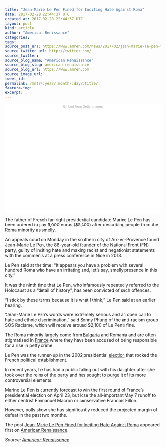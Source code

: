```yaml
---
title: "Jean-Marie Le Pen Fined for Inciting Hate Against Roma"
date: 2017-02-28 22:44:37 UTC
created_at: 2017-02-28 22:44:37 UTC
layout: post
kind: article
author: "American Renissance"
categories: 
tags: 
source_post_url: https://www.amren.com/news/2017/02/jean-marie-le-pen-fined-inciting-hate-roma/
source_twitter_url: http://twitter.com/
source_twitter: 
source_blog_name: "American Renaissance"
source_blog_slug: american-renaissance
source_blog_url: https://www.amren.com
source_image_url: 
tweet_id:
permalink: /mntr/:year/:month/:day/:title/
feature-img: 
excerpt:
---
```

<div id="fb-root"></div>
<div class="getty embed image" style="background-color: #fff; display: inline-block; font-family: 'Helvetica Neue',Helvetica,Arial,sans-serif; color: #a7a7a7; font-size: 11px; width: 100%; max-width: 615px;">
<div style="padding: 0; margin: 0; text-align: center;"><a style="color: #a7a7a7; text-decoration: none; font-weight: normal !important; border: none; display: inline-block;" href="http://www.gettyimages.com/detail/526794584">Embed from Getty Images</a></div>
<div style="overflow: hidden; position: relative; height: 0; padding: 66.498316% 0 0 0; width: 100%;"></div>
<p style="margin: 0;">
</p></div>
<p>The father of French far-right presidential candidate Marine Le Pen has been ordered to pay 5,000 euros ($5,300) after describing people from the Roma minority as smelly.</p>
<p>An appeals court on Monday in the southern city of Aix-en-Provence found Jean-Marie Le Pen, the 88-year-old founder of the National Front (FN) party, guilty of inciting hate and making racist and negationist statements with the comments at a press conference in Nice in 2013.</p>
<p>Le Pen said at the time: “It appears you have a problem with several hundred Roma who have an irritating and, let’s say, smelly presence in this city.”</p>
<p>It was the ninth time that Le Pen, who infamously repeatedly referred to the Holocaust as a “detail of history”, has been convicted of such offences.</p>
<p>“I stick by these terms because it is what I think,” Le Pen said at an earlier hearing.</p>
<p>“Jean-Marie Le Pen’s words were extremely serious and an open call to hate and ethnic discrimination,” said Sonny Phung of the anti-racism group SOS Racisme, which will receive around $2,100 of Le Pen’s fine.</p>
<p>The Roma minority largely come from <a href="http://www.aljazeera.com/topics/country/bulgaria.html">Bulgaria</a> and Romania and are often stigmatised in <a href="http://www.aljazeera.com/topics/country/france.html">France</a> where they have been accused of being responsible for a rise in petty crime.</p>
<p>Le Pen was the runner-up in the 2002 presidential <a href="http://www.aljazeera.com/topics/events/election.html">election</a> that rocked the French political establishment.</p>
<p>In recent years, he has had a public falling out with his daughter after she took over the reins of the party and has sought to purge it of its more controversial elements.</p>
<p>Marine Le Pen is currently forecast to win the first round of France’s presidential election on April 23, but lose the all-important May 7 runoff to either centrist Emmanuel Macron or conservative Francois Fillon.</p>
<p>However, polls show she has significantly reduced the projected margin of defeat in the past two months.</p>
<p>The post <a rel="nofollow" href="https://www.amren.com/news/2017/02/jean-marie-le-pen-fined-inciting-hate-roma/">Jean-Marie Le Pen Fined for Inciting Hate Against Roma</a> appeared first on <a rel="nofollow" href="https://www.amren.com">American Renaissance</a>.</p><div class="">
    <i>Source: <a href="https://www.amren.com">American Renaissance</a></i>
</div>
